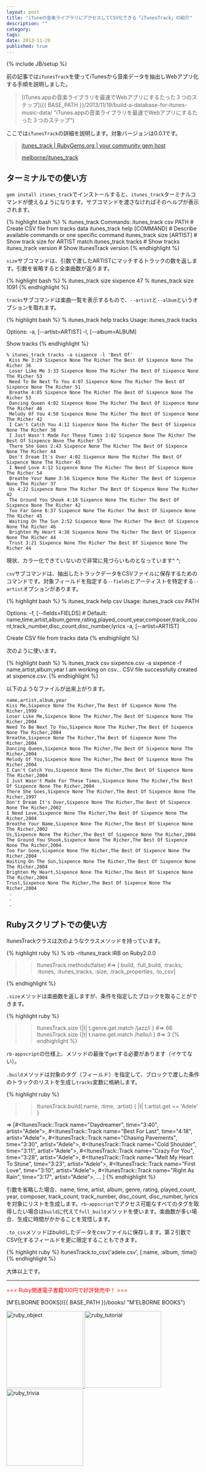 ```yaml
---
layout: post
title: "iTuneの音楽ライブラリにアクセスしてCSV化できる「iTunesTrack」の紹介"
description: ""
category: 
tags: 
date: 2013-11-20
published: true
---
```

{% include JB/setup %}


前の記事では`iTunesTrack`を使ってiTunesから音楽データを抽出しWebアプリ化する手順を説明しました。

> [iTunes.appの音楽ライブラリを最速でWebアプリにするたった３つのステップ]({{ BASE_PATH }}/2013/11/19/build-a-database-for-itunes-music-data/ "iTunes.appの音楽ライブラリを最速でWebアプリにするたった３つのステップ")

ここでは`iTunesTrack`の詳細を説明します。対象バージョンは0.0.1です。

> [itunes_track | RubyGems.org | your community gem host](https://rubygems.org/gems/itunes_track "itunes_track | RubyGems.org | your community gem host")
> 
> [melborne/itunes_track](https://github.com/melborne/itunes_track "melborne/itunes_track")


## ターミナルでの使い方

`gem install itunes_track`でインストールすると、`itunes_track`ターミナルコマンドが使えるようになります。サブコマンドを渡さなければそのヘルプが表示されます。

{% highlight bash %}
% itunes_track
Commands:
  itunes_track csv PATH        # Create CSV file from tracks data
  itunes_track help [COMMAND]  # Describe available commands or one specific command
  itunes_track size [ARTIST]   # Show track size for ARTIST match
  itunes_track tracks          # Show tracks
  itunes_track version         # Show ItunesTrack version
{% endhighlight %}

`size`サブコマンドは、引数で渡したARTISTにマッチするトラックの数を返します。引数を省略すると全楽曲数が返ります。

{% highlight bash %}
% itunes_track size sixpence
47
% itunes_track size
1091
{% endhighlight %}

`tracks`サブコマンドは楽曲一覧を表示するもので、`--artist`と`--album`というオプションを取れます。

{% highlight bash %}
% itunes_track help tracks
Usage:
  itunes_track tracks

Options:
  -a, [--artist=ARTIST]
  -l, [--album=ALBUM]

Show tracks
{% endhighlight %}

    % itunes_track tracks -a sixpence -l 'Best Of'
     Kiss Me 3:29 Sixpence None The Richer The Best Of Sixpence None The Richer 36
     Loser Like Me 3:33 Sixpence None The Richer The Best Of Sixpence None The Richer 53
     Need To Be Next To You 4:07 Sixpence None The Richer The Best Of Sixpence None The Richer 51
     Breathe 4:05 Sixpence None The Richer The Best Of Sixpence None The Richer 53
     Dancing Queen 4:02 Sixpence None The Richer The Best Of Sixpence None The Richer 46
     Melody Of You 4:50 Sixpence None The Richer The Best Of Sixpence None The Richer 42
     I Can't Catch You 4:12 Sixpence None The Richer The Best Of Sixpence None The Richer 38
     I Just Wasn't Made For These Times 3:02 Sixpence None The Richer The Best Of Sixpence None The Richer 57
     There She Goes 2:43 Sixpence None The Richer The Best Of Sixpence None The Richer 44
     Don't Dream It's Over 4:02 Sixpence None The Richer The Best Of Sixpence None The Richer 45
     I Need Love 4:12 Sixpence None The Richer The Best Of Sixpence None The Richer 54
     Breathe Your Name 3:56 Sixpence None The Richer The Best Of Sixpence None The Richer 37
     Us 4:22 Sixpence None The Richer The Best Of Sixpence None The Richer 42
     The Ground You Shook 4:18 Sixpence None The Richer The Best Of Sixpence None The Richer 42
     Too Far Gone 6:37 Sixpence None The Richer The Best Of Sixpence None The Richer 45
     Waiting On The Sun 2:52 Sixpence None The Richer The Best Of Sixpence None The Richer 46
     Brighten My Heart 4:38 Sixpence None The Richer The Best Of Sixpence None The Richer 44
     Trust 3:21 Sixpence None The Richer The Best Of Sixpence None The Richer 44

現状、カラー化できていないので非常に見づらいものとなっています^ ^;

`csv`サブコマンドは、抽出したトラックデータをCSVファイルに保存するためのコマンドです。対象フィールドを指定する`--fields`とアーティストを特定する`--artist`オプションがあります。

{% highlight bash %}
% itunes_track help csv
Usage:
  itunes_track csv PATH

Options:
  -f, [--fields=FIELDS]
                         # Default: name,time,artist,album,genre,rating,played_count,year,composer,track_count,track_number,disc_count,disc_number,lyrics
  -a, [--artist=ARTIST]

Create CSV file from tracks data
{% endhighlight %}

次のように使います。

{% highlight bash %}
% itunes_track csv sixpence.csv -a sixpence -f name,artist,album,year
I am working on csv...
CSV file successfully created at sixpence.csv.
{% endhighlight %}

以下のようなファイルが出来上がります。

    name,artist,album,year
    Kiss Me,Sixpence None The Richer,The Best Of Sixpence None The Richer,1999
    Loser Like Me,Sixpence None The Richer,The Best Of Sixpence None The Richer,2004
    Need To Be Next To You,Sixpence None The Richer,The Best Of Sixpence None The Richer,2004
    Breathe,Sixpence None The Richer,The Best Of Sixpence None The Richer,2004
    Dancing Queen,Sixpence None The Richer,The Best Of Sixpence None The Richer,2004
    Melody Of You,Sixpence None The Richer,The Best Of Sixpence None The Richer,2004
    I Can't Catch You,Sixpence None The Richer,The Best Of Sixpence None The Richer,2004
    I Just Wasn't Made For These Times,Sixpence None The Richer,The Best Of Sixpence None The Richer,2004
    There She Goes,Sixpence None The Richer,The Best Of Sixpence None The Richer,1997
    Don't Dream It's Over,Sixpence None The Richer,The Best Of Sixpence None The Richer,2002
    I Need Love,Sixpence None The Richer,The Best Of Sixpence None The Richer,2004
    Breathe Your Name,Sixpence None The Richer,The Best Of Sixpence None The Richer,2002
    Us,Sixpence None The Richer,The Best Of Sixpence None The Richer,2004
    The Ground You Shook,Sixpence None The Richer,The Best Of Sixpence None The Richer,2004
    Too Far Gone,Sixpence None The Richer,The Best Of Sixpence None The Richer,2004
    Waiting On The Sun,Sixpence None The Richer,The Best Of Sixpence None The Richer,2004
    Brighten My Heart,Sixpence None The Richer,The Best Of Sixpence None The Richer,2004
    Trust,Sixpence None The Richer,The Best Of Sixpence None The Richer,2004
     .
     .
     .

## Rubyスクリプトでの使い方

ItunesTrackクラスは次のようなクラスメソッドを持っています。

{% highlight ruby %}
% irb -ritunes_track
IRB on Ruby2.0.0
>> ItunesTrack.methods(false) #=> [:build, :full_build, :tracks, :itunes, :itunes_tracks, :size, :track_properties, :to_csv]
>>
{% endhighlight %}

`.size`メソッドは楽曲数を返しますが、条件を指定したブロックを取ることができます。

{% highlight ruby %}
>> ItunesTrack.size {|t| t.genre.get.match /jazz/i } #=> 66
>> ItunesTrack.size {|t| t.name.get.match /hello/i } #=> 3
{% endhighlight %}

`rb-appscript`の仕様上、メソッドの最後で`get`する必要があります（イケてない）。

`.build`メソッドは対象のタグ（フィールド）を指定して、ブロックで渡した条件のトラックのリストを生成し`tracks`変数に格納します。

{% highlight ruby %}
>> ItunesTrack.build(:name, :time, :artist) { |t| t.artist.get == 'Adele' }

=> [#<ItunesTrack::Track name="Daydreamer", time="3:40", artist="Adele">, #<ItunesTrack::Track name="Best For Last", time="4:18", artist="Adele">, #<ItunesTrack::Track name="Chasing Pavements", time="3:30", artist="Adele">, #<ItunesTrack::Track name="Cold Shoulder", time="3:11", artist="Adele">, #<ItunesTrack::Track name="Crazy For You", time="3:28", artist="Adele">, #<ItunesTrack::Track name="Melt My Heart To Stone", time="3:23", artist="Adele">, #<ItunesTrack::Track name="First Love", time="3:10", artist="Adele">, #<ItunesTrack::Track name="Right As Rain", time="3:17", artist="Adele">, ... ]
{% endhighlight %}

引数を省略した場合、name, time, artist, album, genre, rating, played_count, year, composer, track_count, track_number, disc_count, disc_number, lyricsを対象にリストを生成します。`rb-appscript`でアクセス可能なすべてのタグを取得したい場合は`build`に代えて`full_build`メソッドを使います。楽曲数が多い場合、生成に時間がかかることを覚悟します。

`.to_csv`メソッドはbuildしたデータをcsvファイルに保存します。第２引数でCSV化するフィールドを更に限定することもできます。

{% highlight ruby %}
ItunesTrack.to_csv('adele.csv', [:name, :album, :time])
{% endhighlight %}


大体以上です。


---

<p style='color:red'>=== Ruby関連電子書籍100円で好評発売中！ ===</p>

[M'ELBORNE BOOKS]({{ BASE_PATH }}/books/ "M'ELBORNE BOOKS")

<a href="{{ BASE_PATH }}/books/">
  <img src="/assets/images/2013/02/ruby_object_cover.png" alt="ruby_object" style="width:200px" />
</a>
<a href="{{ BASE_PATH }}/books/">
  <img src="/assets/images/2013/04/ruby_tutorial_cover.png" alt="ruby_tutorial" style="width:200px" />
</a>
<a href="{{ BASE_PATH }}/books/">
  <img src="/assets/images/2013/03/ruby_trivia_cover.png" alt="ruby_trivia" style="width:200px" />
</a>

